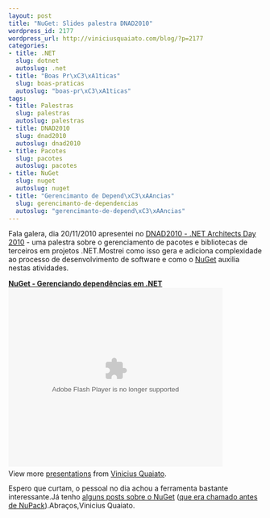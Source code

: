 ```yaml
--- 
layout: post
title: "NuGet: Slides palestra DNAD2010"
wordpress_id: 2177
wordpress_url: http://viniciusquaiato.com/blog/?p=2177
categories: 
- title: .NET
  slug: dotnet
  autoslug: .net
- title: "Boas Pr\xC3\xA1ticas"
  slug: boas-praticas
  autoslug: "boas-pr\xC3\xA1ticas"
tags: 
- title: Palestras
  slug: palestras
  autoslug: palestras
- title: DNAD2010
  slug: dnad2010
  autoslug: dnad2010
- title: Pacotes
  slug: pacotes
  autoslug: pacotes
- title: NuGet
  slug: nuget
  autoslug: nuget
- title: "Gerencimanto de Depend\xC3\xAAncias"
  slug: gerencimanto-de-dependencias
  autoslug: "gerencimanto-de-depend\xC3\xAAncias"
---
```

Fala galera, dia 20/11/2010 apresentei no [DNAD2010 - .NET Architects Day 2010](http://dnad.dotnetarchitects.net/dnad/2010/) - uma palestra sobre o gerenciamento de pacotes e bibliotecas de terceiros em projetos .NET.Mostrei como isso gera e adiciona complexidade ao processo de desenvolvimento de software e como o [NuGet](http://nuget.codeplex.com) auxilia nestas atividades.<div style="width:425px" id="__ss_5852512">**[NuGet - Gerenciando dependências em .NET](http://www.slideshare.net/viniciusquaiato/nuget-gerenciando-dependncias-em-net "NuGet - Gerenciando dependências em .NET")**<object id="__sse5852512" width="425" height="355"><param name="movie" value="http://static.slidesharecdn.com/swf/ssplayer2.swf?doc=nuget-101121115230-phpapp01&stripped_title=nuget-gerenciando-dependncias-em-net&userName=viniciusquaiato" /><param name="allowFullScreen" value="true" /><param name="allowScriptAccess" value="always" /><embed name="__sse5852512" src="http://static.slidesharecdn.com/swf/ssplayer2.swf?doc=nuget-101121115230-phpapp01&stripped_title=nuget-gerenciando-dependncias-em-net&userName=viniciusquaiato" type="application/x-shockwave-flash" allowscriptaccess="always" allowfullscreen="true" width="425" height="355"></embed></object><div style="padding:5px 0 12px">View more [presentations](http://www.slideshare.net/) from [Vinicius Quaiato](http://www.slideshare.net/viniciusquaiato).</div></div>Espero que curtam, o pessoal no dia achou a ferramenta bastante interessante.Já tenho [alguns posts sobre o NuGet](http://viniciusquaiato.com/blog/tag/nuget) ([que era chamado antes de NuPack](http://haacked.com/archive/2010/10/29/nupack-is-now-nuget.aspx)).Abraços,Vinicius Quaiato.

